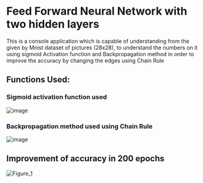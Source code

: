 # Feed Forward Neural Network with two hidden layers 
This is a console application which is capable of understanding from the given by Mnist dataset of pictures (28x28), to understand the numbers on it using sigmoid Activation function and Backpropagation method in order to improve the accuracy by changing the edges using Chain Rule 
## Functions Used:
### Sigmoid activation function used
![image](https://github.com/user-attachments/assets/721eb129-c9fb-40f5-a673-01ae34787c84)

### Backpropagation method used using Chain Rule
![image](https://github.com/user-attachments/assets/7f0bc5c6-6b4c-4d6b-82fd-6c2a613e5d9c)

## Improvement of accuracy in 200 epochs 
![Figure_1](https://github.com/user-attachments/assets/31adad25-914c-4b50-91fe-4888aa8b3eb5)
